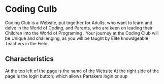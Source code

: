 # Coding Culb
Coding Club is a Website, put together for Adults, who want to learn and delve in the World of Coding, and Parents, who are keen on leading their Children into the World of Programing . Your journey at the Coding Club will be Unique and challenging, as you will be taught by Elite knowdgeable Teachers in the Field.





## Characteristics
At the top left of the page is the name of the Website
At the right side of the page is the login button; which allows Partakers login or sup
